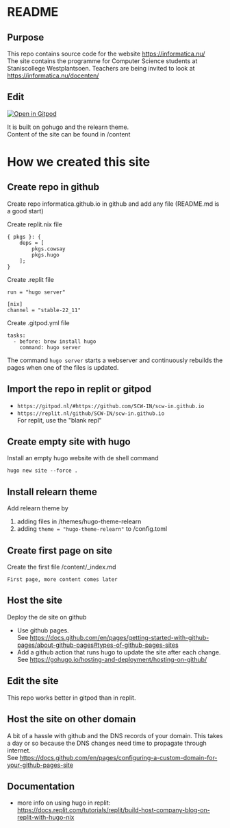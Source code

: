 
# README
## Purpose
This repo contains source code for the website https://informatica.nu/<br>
The site contains the programme for Computer Science students at Staniscollege Westplantsoen.
Teachers are being invited to look at https://informatica.nu/docenten/

## Edit
[![Open in Gitpod](https://gitpod.io/button/open-in-gitpod.svg)](https://gitpod.io/#https://github.com/scw-in/scw-in.github.io 
"Edit de content van deze site in Gitpod, je hebt dan een supersnelle preview van je wijzigingen zonder dat je iets hoeft te installeren")<br>

It is built on gohugo and the relearn theme.<br>
Content of the site can be found in /content

# How we created this site

## Create repo in github 
Create repo informatica.github.io in github and add any file (README.md is a good start)

Create replit.nix file
```
{ pkgs }: {
    deps = [
        pkgs.cowsay
        pkgs.hugo
    ];
}
```

Create .replit file
```
run = "hugo server"

[nix]
channel = "stable-22_11"
```

Create .gitpod.yml file
```
tasks:
  - before: brew install hugo
    command: hugo server
```

The command `hugo server` starts a webserver and continuously rebuilds the pages when one of the files is updated.

##  Import the repo in replit or gitpod
- `https://gitpod.nl/#https://github.com/SCW-IN/scw-in.github.io`
- `https://replit.nl/github/SCW-IN/scw-in.github.io`<br>
For replit, use the "blank repl"

## Create empty site with hugo
Install an empty hugo website with de shell command
```
hugo new site --force .
```

## Install relearn theme
Add relearn theme by 
1. adding files in /themes/hugo-theme-relearn
2. adding `theme = "hugo-theme-relearn"` to /config.toml

## Create first page on site
Create the first file /content/_index.md
```
First page, more content comes later
```

## Host the site
Deploy the de site on github

- Use github pages.<br>
See https://docs.github.com/en/pages/getting-started-with-github-pages/about-github-pages#types-of-github-pages-sites
- Add a github action that runs hugo to update the site after each change. <br>
See https://gohugo.io/hosting-and-deployment/hosting-on-github/

## Edit the site
This repo works better in gitpod than in replit.

## Host the site on other domain
A bit of a hassle with github and the DNS records of your domain. This takes a day or so because the DNS changes need time to propagate through internet.<br>
See https://docs.github.com/en/pages/configuring-a-custom-domain-for-your-github-pages-site

## Documentation
- more info on using hugo in replit: <br>
https://docs.replit.com/tutorials/replit/build-host-company-blog-on-replit-with-hugo-nix
